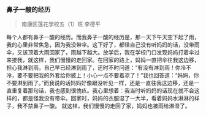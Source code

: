 ﻿---
layout: post
tags: [语文生活]
author: lqq
---

### 鼻子一酸的经历
>南康区莲花学校五（1）班  李德平


每个人都有鼻子一酸的经历。而我鼻子一酸的经历是，那一天下午天空下起了雨，我的心里非常焦急，因为我没带伞。这下好了，都怪自己没有听妈妈的话，没带雨伞，又该顶着大雨回家了，雨越下越大。放学后，我在学校门口发现妈妈打着伞过来接我，就这样，我们慢慢的走回家。在回家的路上，妈妈一直把伞往我这边移，担心我淋到雨，自己早已经淋到雨了，还时不时问道：“有没有淋到雨！你冷不冷，要不要把我的外套给你披上！小心一点不要着凉了！”我也回答道：“妈妈，你不要淋到雨了。”而我说的话妈妈好像跟没听见一样，还是一直往我这边移，还是一直重复着那句话，我也感到很愧疚。我心里想着：我当时听妈妈的话现在就不会这样的，都是怪我没有带伞。回家时，妈妈的衣服湿了一大半，看着妈妈水淋淋的样子，我不禁鼻子一酸。
就这样，我们慢慢的走回了家，妈妈也被雨给淋湿了。


